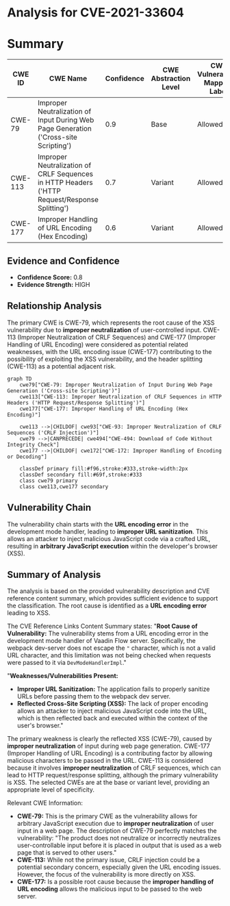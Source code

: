 # Analysis for CVE-2021-33604

# Summary
| CWE ID | CWE Name | Confidence | CWE Abstraction Level | CWE Vulnerability Mapping Label | CWE-Vulnerability Mapping Notes |
|---|---|---|---|---|---|
| CWE-79 | Improper Neutralization of Input During Web Page Generation ('Cross-site Scripting') | 0.9 | Base | Allowed | Primary CWE |
| CWE-113 | Improper Neutralization of CRLF Sequences in HTTP Headers ('HTTP Request/Response Splitting') | 0.7 | Variant | Allowed | Secondary Candidate |
| CWE-177 | Improper Handling of URL Encoding (Hex Encoding) | 0.6 | Variant | Allowed | Secondary Candidate |

## Evidence and Confidence

*   **Confidence Score:** 0.8
*   **Evidence Strength:** HIGH

## Relationship Analysis
The primary CWE is CWE-79, which represents the root cause of the XSS vulnerability due to **improper neutralization** of user-controlled input. CWE-113 (Improper Neutralization of CRLF Sequences) and CWE-177 (Improper Handling of URL Encoding) were considered as potential related weaknesses, with the URL encoding issue (CWE-177) contributing to the possibility of exploiting the XSS vulnerability, and the header splitting (CWE-113) as a potential adjacent risk.

```mermaid
graph TD
    cwe79["CWE-79: Improper Neutralization of Input During Web Page Generation ('Cross-site Scripting')"]
    cwe113["CWE-113: Improper Neutralization of CRLF Sequences in HTTP Headers ('HTTP Request/Response Splitting')"]
    cwe177["CWE-177: Improper Handling of URL Encoding (Hex Encoding)"]

    cwe113 -->|CHILDOF| cwe93["CWE-93: Improper Neutralization of CRLF Sequences ('CRLF Injection')"]
    cwe79 -->|CANPRECEDE| cwe494["CWE-494: Download of Code Without Integrity Check"]
    cwe177 -->|CHILDOF| cwe172["CWE-172: Improper Handling of Encoding or Decoding"]

    classDef primary fill:#f96,stroke:#333,stroke-width:2px
    classDef secondary fill:#69f,stroke:#333
    class cwe79 primary
    class cwe113,cwe177 secondary
```

## Vulnerability Chain
The vulnerability chain starts with the **URL encoding error** in the development mode handler, leading to **improper URL sanitization**. This allows an attacker to inject malicious JavaScript code via a crafted URL, resulting in **arbitrary JavaScript execution** within the developer's browser (XSS).

## Summary of Analysis
The analysis is based on the provided vulnerability description and CVE reference content summary, which provides sufficient evidence to support the classification. The root cause is identified as a **URL encoding error** leading to XSS.

The CVE Reference Links Content Summary states:
"**Root Cause of Vulnerability:**
The vulnerability stems from a URL encoding error in the development mode handler of Vaadin Flow server. Specifically, the webpack dev-server does not escape the `"` character, which is not a valid URL character, and this limitation was not being checked when requests were passed to it via `DevModeHandlerImpl`."

"**Weaknesses/Vulnerabilities Present:**
*   **Improper URL Sanitization:** The application fails to properly sanitize URLs before passing them to the webpack dev server.
*   **Reflected Cross-Site Scripting (XSS):** The lack of proper encoding allows an attacker to inject malicious JavaScript code into the URL, which is then reflected back and executed within the context of the user's browser."

The primary weakness is clearly the reflected XSS (CWE-79), caused by **improper neutralization** of input during web page generation. CWE-177 (Improper Handling of URL Encoding) is a contributing factor by allowing malicious characters to be passed in the URL. CWE-113 is considered because it involves **improper neutralization** of CRLF sequences, which can lead to HTTP request/response splitting, although the primary vulnerability is XSS. The selected CWEs are at the base or variant level, providing an appropriate level of specificity.

Relevant CWE Information:
- **CWE-79:** This is the primary CWE as the vulnerability allows for arbitrary JavaScript execution due to **improper neutralization** of user input in a web page. The description of CWE-79 perfectly matches the vulnerability: "The product does not neutralize or incorrectly neutralizes user-controllable input before it is placed in output that is used as a web page that is served to other users."
- **CWE-113:** While not the primary issue, CRLF injection could be a potential secondary concern, especially given the URL encoding issues. However, the focus of the vulnerability is more directly on XSS.
- **CWE-177:** Is a possible root cause because the **improper handling of URL encoding** allows the malicious input to be passed to the web server.
